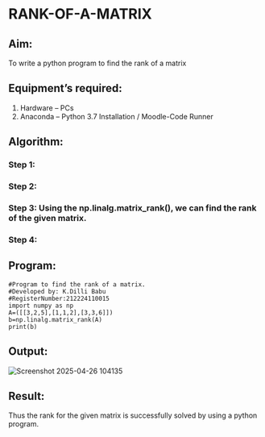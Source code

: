 # RANK-OF-A-MATRIX
## Aim:
To write a python program to find the rank of a matrix
## Equipment’s required:
1. 	Hardware – PCs
2. 	Anaconda – Python 3.7 Installation / Moodle-Code Runner
## Algorithm:
### Step 1: 
### Step 2: 
### Step 3: Using the np.linalg.matrix_rank(), we can find the rank of the given matrix.
### Step 4: 
## Program:
```
#Program to find the rank of a matrix.
#Developed by: K.Dilli Babu
#RegisterNumber:212224110015
import numpy as np
A=([[3,2,5],[1,1,2],[3,3,6]])
b=np.linalg.matrix_rank(A)
print(b)
```
## Output:
![Screenshot 2025-04-26 104135](https://github.com/user-attachments/assets/b0891e0a-d057-4947-814b-11a140f53a4f)

## Result:
Thus the rank for the given matrix is successfully solved by  using a python program.

